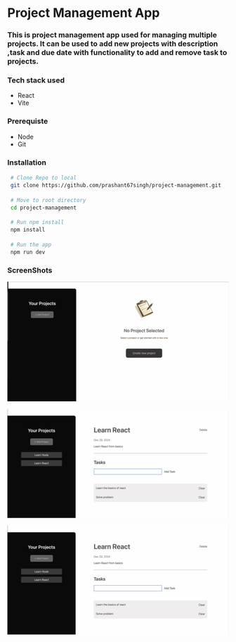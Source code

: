 # Project Management App

### This is project management app used for managing  multiple projects. It can be used to add new projects with description ,task and due date with functionality to add and remove task to projects.

### Tech stack used
 - React
 - Vite

### Prerequiste
 - Node 
 - Git

### Installation
   ```bash
    # Clone Repo to local
    git clone https://github.com/prashant67singh/project-management.git

    # Move to root directory
    cd project-management

    # Run npm install
    npm install

    # Run the app
    npm run dev
   ```

### ScreenShots
 ![Landing Page Image](/public/image.png)

 ![Project Details Image](/public/image_2.png)

 ![Add Project Image](/public/image_2.png)

